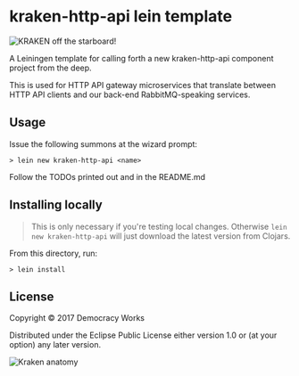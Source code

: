 # kraken-http-api lein template

![KRAKEN off the starboard!](http://orig03.deviantart.net/29af/f/2013/169/7/a/kraken_by_lozanox-d69kdxz.jpg)

A Leiningen template for calling forth a new kraken-http-api component project from the
deep.

This is used for HTTP API gateway microservices that translate between HTTP API
clients and our back-end RabbitMQ-speaking services.

## Usage

Issue the following summons at the wizard prompt:

```
> lein new kraken-http-api <name>
```

Follow the TODOs printed out and in the README.md

## Installing locally

> This is only necessary if you're testing local changes.
> Otherwise `lein new kraken-http-api` will just download the latest version
> from Clojars.

From this directory, run:

```
> lein install
```

## License

Copyright © 2017 Democracy Works

Distributed under the Eclipse Public License either version 1.0 or (at
your option) any later version.

![Kraken anatomy](http://proximospirits.s3.amazonaws.com/thekraken/book-page-8.png)
